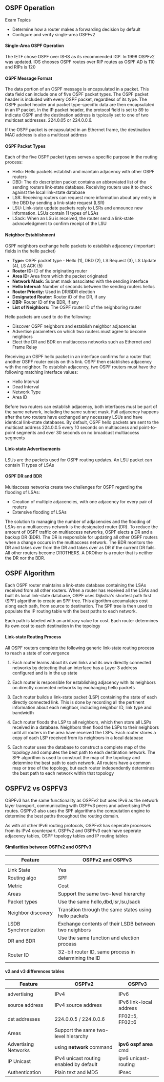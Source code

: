 ## OSPF Operation

Exam Topics
- Determine how a router makes a forwarding decision by default
- Configure and verify single-area OSPFv2

#### Single-Area OSPF Operation 

The IETF chose OSPF over IS-IS as its recommended IGP. In 1998 OSPFv2 was updated. IOS chooses OSPF routes over RIP routes as OSPF AD is 110 and RIPs is 120

#### OSPF Message Format

The data portion of an OSPF message is encapsulated in a packet. This data field can include one of five OSPF packet types. 
The OSPF packet header is included with every OSPF packet, regardless of its type. The OSPF packet header and packet type-specific data are then encapsulated in an IP packet. In the IP packet header, the protocol field is set to 89 to indicate OSPF and the destination address is typically set to one of two multicast addresses. 224.0.05 or 224.0.0.6. 

If the OSPF packet is encapsulated in an Ethernet frame, the destination MAC address is also a multicast address

#### OSPF Packet Types

Each of the five OSPF packet types serves a specific purpose in the routing process:

* Hello: Hello packets establish and maintain adjacency with other OSPF routers
* DBD: The db description packet contains an abbreviated list of the sending routers link-state database. Receiving routers use it to check against the local link-state database
* LSR: Receiving routers can request more information about any entry in the DBD by sending a link-state request (LSR)
* LSU: Link-state update packets reply to LSRs and announce new information. LSUs contain 11 types of LSAs
* LSack: When an LSu is received, the router send a link-state acknowledgment to confirm receipt of the LSU 

#### Neighbor Establishment

OSPF neighbors exchange hello packets to establish adjacency
(important fields in the hello packet)

* **Type:** OSPF packet type - Hello (1), DBD (2), LS Request (3), LS Update (4), LS ACK (5)
* **Router ID:** ID of the originating router 
* **Area ID:** Area from which the packet originated
* **Network Mask:** Subnet mask associated with the sending interface
* **Hello Interval:** Number of seconds between the sending routers hellos
* **Router Priority:** Used in DR/BDR election
* **Designated Router:** Router iD of the DR, if any 
* **DBR:** Router ID of the BDR, if any 
* **List of Neighbors:** The OSPF router ID of the neighboring router 

Hello packets are used to do the following:

- Discover OSPF neighbors and establish neighbor adjacencies
- Advertise parameters on which two routers must agree to become neighbors 
- Elect the DR and BDR on multiaccess networks such as Ethernet and Frame Relay

Receiving an OSPF hello packet in an interface confirms for a router that another OSPF router exists on this link. OSPF then establishes adjacency with the neighbor. To establish adjacency, two OSPF routers must have the following matching interface values:

* Hello Interval
* Dead Interval
* Network Type 
* Area ID 

Before two routers can establish adjacency, both interfaces must be part of the same network, including the same subnet mask. Full adjacency happens after the two routers have exchanged any necessary LSUs and have identical link-state databases. By default, OSPF hello packets are sent to the multicast address 224.0.0.5 every 10 seconds on multiaccess and point-to-point segments and ever 30 seconds on no broadcast multiaccess segments

#### Link-state Advertisements

LSUs are the packets used for OSPF routing updates. An LSU packet can contain 11 types of LSAs

#### OSPF DR and BDR 

Multiaccess networks create two challenges for OSPF regarding the flooding of LSAs:
- Creation of multiple adjacencies, with one adjacency for every pair of routers
- Extensive flooding of LSAs

The solution to managing the number of adjacencies and the flooding of LSAs on a multiaccess network is the designated router (DR). To reduce the amount of OSPF traffic on multiaccess networks, OSPF elects a DR and a backup DR (BDR). The DR is responsible for updating all other OSPF routers when a change occurs in the multiaccess network. The BDR monitors the DR and takes over from the DR and takes over as DR if the current DR fails. All other routers become DROTHERS. A DROther is a router that is neither the DR nor the BDR.

## OSPF Algorithm

Each OSPF router maintains a link-state database containing the LSAs received from all other routers. When a router has received all the LSAs and built its local link-state database, OSPF uses Dijkstra's shortest path first (SPF) algorithm to create an SPF tree. This algorithm accumulates cost along each path, from source to destination. The SPF tree is then used to populate the IP routing table with the best paths to each network. 

Each path is labeled with an arbitrary value for cost. Each router determines its own cost to each destination in the topology

#### Link-state Routing Process

All OSPF routers complete the following generic link-state routing process to reach a state of convergence

1. Each router learns about its own links and its own directly connected networks by detecting that an interface has a Layer 3 address configured and is in the up state 

2. Each router is responsible for establishing adjacency with its neighbors on directly connected networks by exchanging hello packets

3. Each router builds a link-state packet (LSP) containing the state of each directly connected link. This is done by recording all the pertinent information about each neighbor, including neighbor ID, link type and bandwidth

4. Each router floods the LSP to all neighbors, which then store all LSPs received in a database. Neighbors then flood the LSPs to their neighbors until all routers in the area have received the LSPs. Each router stores a copy of each LSP received from its neighbors in a local database

5. Each router uses the database to construct a complete map of the topology and computes the best path to each destination network. The SPF algorithm is used to construct the map of the topology and determine the best path to each network. All routers have a common map or tree of the topology, but each router independently determines the best path to each network within that topology

## OSPFV2 vs OSPFV3

OSPFv3 has the same functionality as OSPFv2 but uses IPv6 as the network layer transport, communicating with OSPFv3 peers and advertising IPv6 routes. OSPFv3 also uses the SPF algorithms the computation engine to determine the best paths throughout the routing domain. 

As with all other IPv6 routing protocols, OSPFv3 has seperate processes from its IPv4 counterpart. OSPFv2 and OSPFv3 each have seperate adjacency tables, OSPF topology tables and IP routing tables 

#### Similarities between OSPFv2 and OSPFv3

| Feature              | OSPFv2 and OSPFv3                                      |
|----------------------|--------------------------------------------------------|
|                      |                                                        |
| Link State           | Yes                                                    |
| Routing algo         | SPF                                                    |
| Metric               | Cost                                                   |
| Areas                | Support the same two-level hierarchy                   |
| Packet types         | Use the same hello,dbd,lsr,lsu,lsack                   |
| Neighbor discovery   | Transition through the same states using hello packets |
| LSDB Synchronization | Exchange contents of their LSDB between two neighbors  |
| DR and BDR           | Use the same function and election process             |
| Router ID            | 32-bit router ID, same process in determining the ID   |

#### v2 and v3 differences tables

| Feature              | OSPFv2                                  | OSPFv3                  |
|----------------------|-----------------------------------------|-------------------------|
|                      |                                         |                         |
| advertising          | IPv4                                    | IPv6                    |
| source address       | IPv4 source address                     | IPv6 link-local address |
| dst addresses        | 224.0.0.5 / 224.0.0.6                   | FF02::5, FF02::6        |
| Areas                | Support the same two-level hierarchy    |                         |
| Advertising Networks | using **network** command               | **ipv6 ospf area** cmd  |
| IP Unicast           | IPv4 unicast routing enabled by default | ipv6 unicast-routing    |
| Authentication       | Plain text and MD5                      | IPsec                   |